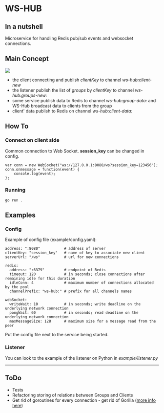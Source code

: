 # WS-HUB
## In a nutshell
Microservice for handling Redis pub/sub events and websocket connections.
## Main Concept 
![](https://svgshare.com/i/9R5.svg)
- the client connecting and publish *clientKey* to channel *ws-hub:client-new*
- the listener publish the list of *groups* by *clientKey* to channel *ws-hub:groups-new:<clientKey>*
- some service publish data to Redis to channel *ws-hub:group-data:<group>* and WS-Hub broadcast data to clients from the group
- client' data publish to Redis on channel *ws-hub:client-data:<clientKey>*


## How To
### Connect on client side
Common connection to Web Socket. **session_key** can be changed in config.
```
var conn = new WebSocket("ws://127.0.0.1:8080/ws?session_key=123456");
conn.onmessage = function(event) {
    console.log(event);
};
```
### Running
```
go run .
```
## Examples
### Config
Example of config file (example/config.yaml):
```
address: ":8080"           # address of server
clientKey: "session_key"   # name of key to associate new client
serverUrl: "/ws"           # url for new connections

redis:
  address: ":6379"         # endpoint of Redis
  timeout: 120             # in seconds; close connections after remaining idle for this duration
  idleConn: 4              # maximum number of connections allocated by the pool
  channelPrefix: "ws-hub:" # prefix for all channels names

webSocket:
  writeWait: 10            # in seconds; write deadline on the underlying network connection
  pongWait: 60             # in seconds; read deadline on the underlying network connection
  maxMessageSize: 128      # maximum size for a message read from the peer
```
Put the config file next to the service being started.
### Listener
You can look to the example of the listener on Python in *example/listener.py*

---
## ToDo
* Tests
* Refactoring storing of relations between Groups and Clients
* Get rid of goroutines for every connection - get rid of Gorilla ([more info here](https://godoc.org/github.com/gorilla/websocket#hdr-Concurrency))

